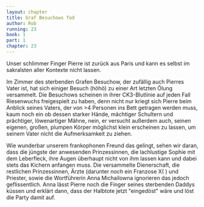 ```yaml
---
layout: chapter
title: Graf Besuchows Tod
author: Rob
running: 23
book: 1
part: 1
chapter: 23
---
```

Unser schlimmer Finger Pierre ist zurück aus Paris und kann es selbst im sakralsten aller Kontexte nicht lassen.

Im Zimmer des sterbenden Grafen Besuchow, der zufällig auch Pierres Vater ist, hat sich einiger Besuch (höhö) zu einer Art letzten Ölung versammelt. Die Besuchows scheinen in ihrer CK3-Blutlinie auf jeden Fall Riesenwuchs freigespielt zu haben, denn nicht nur kriegt sich Pierre beim Anblick seines Vaters, der von >4 Personen ins Bett getragen werden muss, kaum noch ein ob dessen starker Hände, mächtiger Schultern und prächtiger, löwenartiger Mähne, nein, er versucht außerdem auch, seinen eigenen, großen, plumpen Körper möglichst klein erscheinen zu lassen, um seinem Vater nicht die Aufmerksamkeit zu ziehen.

Wie wunderbar unserem frankophonen Freund das gelingt, sehen wir daran, dass die jüngste der anwesenden Prinzessinnen, die lachlustige Sophie mit dem Leberfleck, ihre Augen überhaupt nicht von ihm lassen kann und dabei stets das Kichern anfangen muss. Die versammelte Dienerschaft, die restlichen Prinzessinnen, Ärzte (darunter *noch* ein Franzose X( ) und Priester, sowie die Wortführerin Anna Michailowna ignorieren das jedoch geflissentlich. Anna lässt Pierre noch die Finger seines sterbenden Daddys küssen und erklärt dann, dass der Halbtote jetzt "eingedöst" wäre und löst die Party damit auf. 